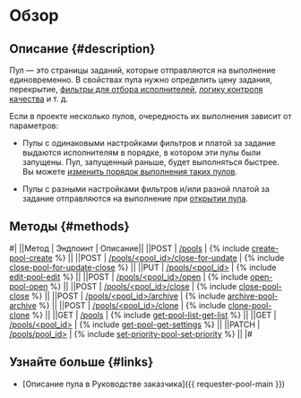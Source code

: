 # Обзор

## Описание {#description}

Пул — это страницы заданий, которые отправляются на выполнение единовременно. В свойствах пула
 нужно определить цену задания, перекрытие, [фильтры для отбора исполнителей](filters.md), [логику контроля качества](quality_control.md)
 и т. д.

Если в проекте несколько пулов, очередность их выполнения зависит от параметров:

- Пулы с одинаковыми настройками фильтров и платой за задание выдаются исполнителям в порядке, в котором эти пулы были запущены. Пул, запущенный раньше, будет выполняться быстрее. Вы можете [изменить порядок выполнения таких пулов](create-pool.md#priority).
    
- Пулы с разными настройками фильтров и/или разной платой за задание отправляются на выполнение при [открытии пула](open-pool.md).
    

## Методы {#methods}

#|
||Метод | Эндпоинт | Описание||
||POST | [/pools](create-pool.md) | 
{% include [create-pool-create](../_includes/concepts/create-pool/id-create-pool/create.md) %}
||
||POST | [/pools/<pool_id>/close-for-update](close-pool-for-update.md) | 
{% include [close-pool-for-update-close](../_includes/concepts/close-pool-for-update/id-close-pool-for-update/close.md) %}
||
||PUT | [/pools/<pool_id>](edit-pool.md) | 
{% include [edit-pool-edit](../_includes/concepts/edit-pool/id-edit-pool/edit.md) %}
||
||POST | [/pools/<pool_id>/open](open-pool.md) | 
{% include [open-pool-open](../_includes/concepts/open-pool/id-open-pool/open.md) %}
||
||POST | [/pools/<pool_id>/close](close-pool.md) | 
{% include [close-pool-close](../_includes/concepts/close-pool/id-close-pool/close.md) %}
||
||POST | [/pools/<pool_id>/archive](archive-pool.md) | 
{% include [archive-pool-archive](../_includes/concepts/archive-pool/id-archive-pool/archive.md) %}
||
||POST | [/pools/<pool_id>/clone](clone-pool.md) | 
{% include [clone-pool-clone](../_includes/concepts/clone-pool/id-clone-pool/clone.md) %}
||
||GET | [/pools](get-pool-list.md) | 
{% include [get-pool-list-get-list](../_includes/concepts/get-pool-list/id-get-pool-list/get-list.md) %}
||
||GET | [/pools/<pool_id>](get-pool.md) | 
{% include [get-pool-get-settings](../_includes/concepts/get-pool/id-get-pool/get-settings.md) %}
||
||PATCH | [/pools/pool_id>](set-priority-pool.md) | 
{% include [set-priority-pool-set-priority](../_includes/concepts/set-priority-pool/id-set-priority-pool/set-priority.md) %}
||
|#

## Узнайте больше {#links}

- [Описание пула в Руководстве заказчика]({{ requester-pool-main }})

